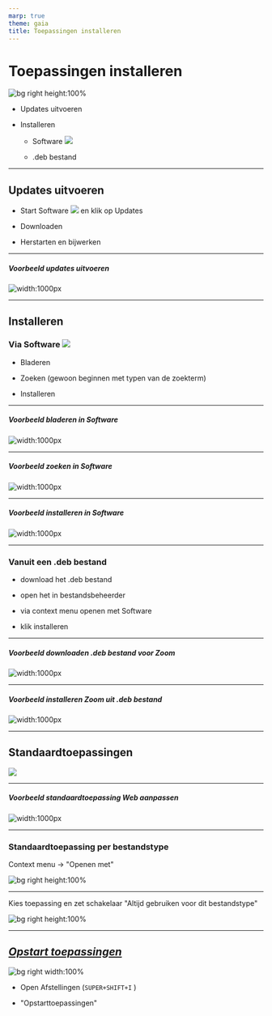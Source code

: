 ```yaml
---
marp: true
theme: gaia
title: Toepassingen installeren
---
```

# Toepassingen installeren
![bg right height:100%](img/software-geopend.png)

- Updates uitvoeren

- Installeren

    - Software ![](img/software-icon.png)

    - .deb bestand

---
## Updates uitvoeren

- Start Software ![](img/software-icon.png) en klik op Updates

- Downloaden 

- Herstarten en bijwerken

---
##### Voorbeeld updates uitvoeren
![width:1000px](img/installeren-updates-uitvoeren.gif)

---
## Installeren 

###  Via Software ![](img/software-icon.png)

- Bladeren

- Zoeken (gewoon beginnen met typen van de zoekterm)

- Installeren

---
##### Voorbeeld bladeren in Software

![width:1000px](img/installeren-software-bladeren.gif)

---
##### Voorbeeld zoeken in Software

![width:1000px](img/installeren-software-zoeken.gif)

---
##### Voorbeeld installeren in Software

![width:1000px](img/installeren-software-installeren.gif)

---
### Vanuit een .deb bestand

- download het .deb bestand

- open het in bestandsbeheerder

- via context menu openen met Software

- klik installeren

---
##### Voorbeeld downloaden .deb bestand voor Zoom

![width:1000px](img/installeren-deb-download-zoom.gif)

---
##### Voorbeeld installeren Zoom uit .deb bestand

![width:1000px](img/installeren-deb-zoom.gif)

---
## Standaardtoepassingen

![](img/standaardtoepassingen.png)

---
##### Voorbeeld standaardtoepassing Web aanpassen

![width:1000px](img/installeren-standaard-toepassing-browser.gif)

---
### Standaardtoepassing per bestandstype

Context menu -> "Openen met"

![bg right height:100%](img/bestanden-contextmenu-pdf-bestand.png)

---
Kies toepassing en zet schakelaar "Altijd gebruiken voor dit bestandstype"


![bg right height:100%](img/bestanden-dialoogvenster-openen-met.png)

---

##  [*Opstart toepassingen*](https://help.gnome.org/users/gnome-help/stable/shell-apps-auto-start.html.en)

![bg right width:100%](img/opstarttoepassingen.png)

- Open Afstellingen (```SUPER+SHIFT+I``` )

- "Opstarttoepassingen"

